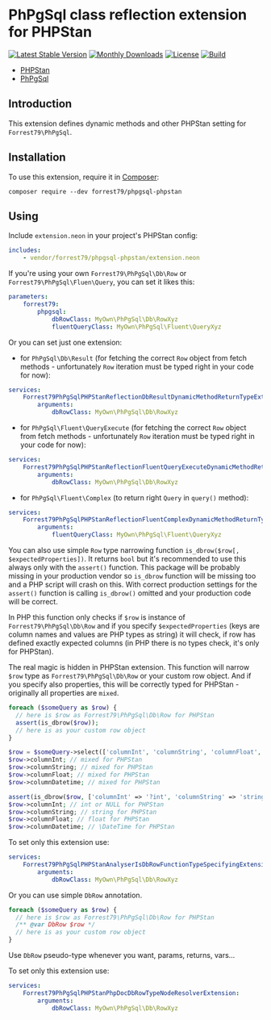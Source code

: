 # PhPgSql class reflection extension for PHPStan

[![Latest Stable Version](https://poser.pugx.org/forrest79/phpgsql-phpstan/v)](//packagist.org/packages/forrest79/phpgsql-phpstan)
[![Monthly Downloads](https://poser.pugx.org/forrest79/phpgsql-phpstan/d/monthly)](//packagist.org/packages/forrest79/phpgsql-phpstan)
[![License](https://poser.pugx.org/forrest79/phpgsql-phpstan/license)](//packagist.org/packages/forrest79/phpgsql-phpstan)
[![Build](https://github.com/forrest79/PhPgSql-PHPStan/actions/workflows/build.yml/badge.svg?branch=master)](https://github.com/forrest79/PhPgSql-PHPStan/actions/workflows/build.yml)

* [PHPStan](https://github.com/phpstan/phpstan)
* [PhPgSql](https://github.com/forrest79/PhPgSql)

## Introduction

This extension defines dynamic methods and other PHPStan setting for `Forrest79\PhPgSql`.

## Installation

To use this extension, require it in [Composer](https://getcomposer.org/):

```
composer require --dev forrest79/phpgsql-phpstan
```

## Using

Include `extension.neon` in your project's PHPStan config:

```yaml
includes:
    - vendor/forrest79/phpgsql-phpstan/extension.neon
```

If you're using your own `Forrest79\PhPgSql\Db\Row` or `Forrest79\PhPgSql\Fluen\Query`, you can set it likes this:

```yaml
parameters:
	forrest79:
		phpgsql:
			dbRowClass: MyOwn\PhPgSql\Db\RowXyz
			fluentQueryClass: MyOwn\PhPgSql\Fluent\QueryXyz
```

Or you can set just one extension:

- for `PhPgSql\Db\Result` (for fetching the correct `Row` object from fetch methods - unfortunately `Row` iteration must be typed right in your code for now):

```yaml
services:
	Forrest79PhPgSqlPHPStanReflectionDbResultDynamicMethodReturnTypeExtension:
		arguments:
			dbRowClass: MyOwn\PhPgSql\Db\RowXyz
```
- for `PhPgSql\Fluent\QueryExecute` (for fetching the correct `Row` object from fetch methods - unfortunately `Row` iteration must be typed right in your code for now):

```yaml
services:
	Forrest79PhPgSqlPHPStanReflectionFluentQueryExecuteDynamicMethodReturnTypeExtension:
		arguments:
			dbRowClass: MyOwn\PhPgSql\Db\RowXyz
```

- for `PhPgSql\Fluent\Complex` (to return right `Query` in `query()` method):

```yaml
services:
	Forrest79PhPgSqlPHPStanReflectionFluentComplexDynamicMethodReturnTypeExtension:
		arguments:
			fluentQueryClass: MyOwn\PhPgSql\Fluent\QueryXyz
```

You can also use simple `Row` type narrowing function `is_dbrow($row[, $expectedProperties])`. It returns `bool` but it's recommended to use this always only with the `assert()` function. This package will be probably missing in your production vendor so `is_dbrow` function will be missing too and a PHP script will crash on this. With correct production settings for the `assert()` function is calling `is_dbrow()` omitted and your production code will be correct.

In PHP this function only checks if `$row` is instance of `Forrest79\PhPgSql\Db\Row` and if you specify `$expectedProperties` (keys are column names and values are PHP types as string) it will check, if row has defined exactly expected columns (in PHP there is no types check, it's only for PHPStan).

The real magic is hidden in PHPStan extension. This function will narrow `$row` type as `Forrest79\PhPgSql\Db\Row` or your custom row object. And if you specify also properties, this will be correctly typed for PHPStan - originally all properties are `mixed`.

```php
foreach ($someQuery as $row) {
  // here is $row as Forrest79\PhPgSql\Db\Row for PHPStan
  assert(is_dbrow($row));
  // here is as your custom row object
}

$row = $someQuery->select(['columnInt', 'columnString', 'columnFloat', 'columnDatetime'])->...->fetch();
$row->columnInt; // mixed for PHPStan
$row->columnString; // mixed for PHPStan
$row->columnFloat; // mixed for PHPStan
$row->columnDatetime; // mixed for PHPStan

assert(is_dbrow($row, ['columnInt' => '?int', 'columnString' => 'string', 'columnFloat' => 'float', 'columnDatetime' => \DateTime::class]));
$row->columnInt; // int or NULL for PHPStan
$row->columnString; // string for PHPStan
$row->columnFloat; // float for PHPStan
$row->columnDatetime; // \DateTime for PHPStan
```

To set only this extension use:

```yaml
services:
	Forrest79PhPgSqlPHPStanAnalyserIsDbRowFunctionTypeSpecifyingExtension:
		arguments:
			dbRowClass: MyOwn\PhPgSql\Db\RowXyz
```

Or you can use simple `DbRow` annotation.

```php
foreach ($someQuery as $row) {
  // here is $row as Forrest79\PhPgSql\Db\Row for PHPStan
  /** @var DbRow $row */
  // here is as your custom row object
}
```

Use `DbRow` pseudo-type whenever you want, params, returns, vars...

To set only this extension use:

```yaml
services:
	Forrest79PhPgSqlPHPStanPhpDocDbRowTypeNodeResolverExtension:
		arguments:
			dbRowClass: MyOwn\PhPgSql\Db\RowXyz
```
